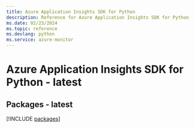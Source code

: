 ```yaml
---
title: Azure Application Insights SDK for Python
description: Reference for Azure Application Insights SDK for Python
ms.date: 02/23/2024
ms.topic: reference
ms.devlang: python
ms.service: azure-monitor
---
```

# Azure Application Insights SDK for Python - latest
## Packages - latest
[!INCLUDE [packages](application-insights-index.md)]